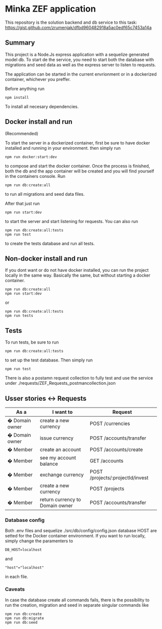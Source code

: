 # Minka ZEF application

This repository is the solution backend and db service to this task:
https://gist.github.com/zrumenjak/dfbd960482918a5ac0edf65c7453a14a

## Summary

This project is a Node.Js express application with a sequelize generated model db. 
To start de the service, you need to start both the database with migrations and seed data as well as the express server to listen to requests.

The application can be started in the current envrionment or in a dockerized container, whichever you preffer.

Before anything run
```
npm install
```
To install all necesary dependencies.


## Docker install and run
(Recommended)

To start the server in a dockerized container, first be sure to have docker installed and running in your environment.
then simply run
```
npm run docker:start:dev
```
to compose and start the docker container.
Once the process is finished, both the db and the app container will be created and you will find yourself in the containers console. Run 
```
npm run db:create:all
```
to run all migrations and seed data files.

After that just run
```
npm run start:dev
```
to start the server and start listening for requests.
You can also run 
```
npm run db:create:all:tests
npm run test
```
to create the tests database and run all tests.

## Non-docker install and run

If you dont want or do not have docker installed, you can run the project locally in the same way.
Basically the same, but without starting a docker container.
```
npm run db:create:all
npm run start:dev
```
or
```
npm run db:create:all:tests
npm run tests
```

## Tests

To run tests, be sure to run
```
npm run db:create:all:tests
```
to set up the test database. Then simply run
```
npm run test
```

There is also a postamn request collection to fully test and use the service under
./requests/ZEF_Requests_postmancollection.json

## Usser stories <-> Requests
| As a             | I want to                            | Request                                       |
| -----------------| ------------------------------------ | --------------------------------------------- |
| � Domain owner   | create a new  currency	              | POST /currencies                              |
| � Domain owner   | issue currency	                      | POST /accounts/transfer                        |
| � Member         | create an account                    | POST /accounts/create                          |
| � Member         | see my account balance               | GET /accounts                                 |
| � Member         | exchange currency                    | POST /projects/:projectId/invest               |
| � Member         | create a new currency                | POST /projects                                |
| � Member         | return currency to Domain owner      | POST /accounts/transfer
### Database config
Both .env files and sequelize ./src/db/config/config.json database HOST are setted for the Docker container environment.
If you want to run locally, simply change the paramenters to
```
DB_HOST=localhost
```
and 
```
"host"="localhost"
```
in each file. 
### Caveats

In case the database create all commands fails, there is the possibility to run the creation, migration and seed in separate singular commands like
```
npm run db:create
npm run db:migrate
npm run db:seed
```